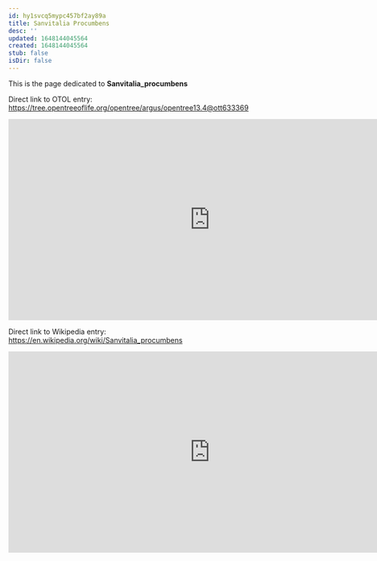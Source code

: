 ```yaml
---
id: hy1svcq5mypc457bf2ay89a
title: Sanvitalia Procumbens
desc: ''
updated: 1648144045564
created: 1648144045564
stub: false
isDir: false
---
```

This is the page dedicated to **Sanvitalia_procumbens**


Direct link to OTOL entry: https://tree.opentreeoflife.org/opentree/argus/opentree13.4@ott633369



<html>
    <body>
    <iframe src="https://tree.opentreeoflife.org/opentree/argus/opentree13.4@ott633369"
    width="800" height="400" frameborder="0" allowfullscreen> </iframe>
    </body>
</html>
    


Direct link to Wikipedia entry: https://en.wikipedia.org/wiki/Sanvitalia_procumbens



<html>
    <body>
    <iframe src="https://en.wikipedia.org/wiki/Sanvitalia_procumbens"
    width="800" height="400" frameborder="0" allowfullscreen> </iframe>
    </body>
</html>
    
